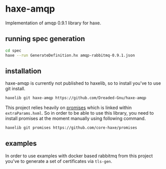 # haxe-amqp

Implementation of amqp 0.9.1 library for haxe.

## running spec generation

```bash
cd spec
haxe --run GenerateDefinition.hx amqp-rabbitmq-0.9.1.json
```

## installation

haxe-amqp is currently not published to haxelib, so to install you've to use git install.

```bash
haxelib git haxe-amqp https://github.com/Dreaded-Gnu/haxe-amqp
```

This project relies heavily on [promises](https://github.com/core-haxe/promises) which is linked within `extraParams.hxml`. So in order to be able to use this library, you need to install promises at the moment manually using following command.

```bash
haxelib git promises https://github.com/core-haxe/promises
```

## examples

In order to use examples with docker based rabbitmq from this project you've to generate a set of certificates via `tls-gen`.
